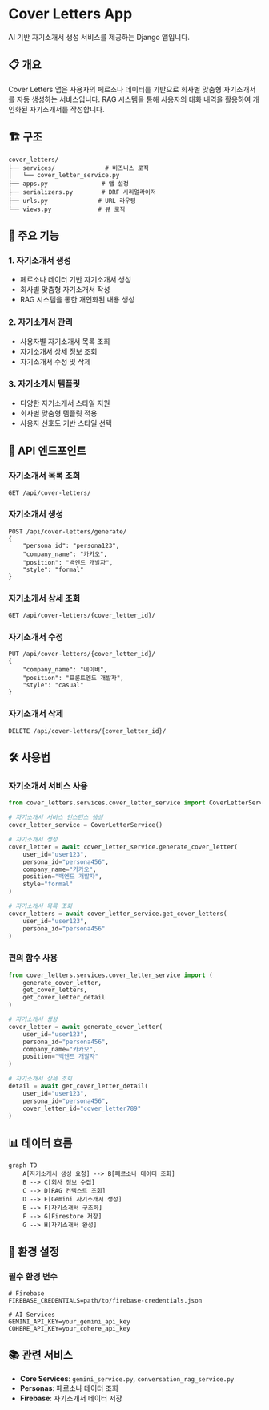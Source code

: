 # Cover Letters App

AI 기반 자기소개서 생성 서비스를 제공하는 Django 앱입니다.

## 📋 개요

Cover Letters 앱은 사용자의 페르소나 데이터를 기반으로 회사별 맞춤형 자기소개서를 자동 생성하는 서비스입니다. RAG 시스템을 통해 사용자의 대화 내역을 활용하여 개인화된 자기소개서를 작성합니다.

## 🏗️ 구조

```
cover_letters/
├── services/              # 비즈니스 로직
│   └── cover_letter_service.py
├── apps.py               # 앱 설정
├── serializers.py        # DRF 시리얼라이저
├── urls.py              # URL 라우팅
└── views.py             # 뷰 로직
```

## 🚀 주요 기능

### 1. 자기소개서 생성

- 페르소나 데이터 기반 자기소개서 생성
- 회사별 맞춤형 자기소개서 작성
- RAG 시스템을 통한 개인화된 내용 생성

### 2. 자기소개서 관리

- 사용자별 자기소개서 목록 조회
- 자기소개서 상세 정보 조회
- 자기소개서 수정 및 삭제

### 3. 자기소개서 템플릿

- 다양한 자기소개서 스타일 지원
- 회사별 맞춤형 템플릿 적용
- 사용자 선호도 기반 스타일 선택

## 🔧 API 엔드포인트

### 자기소개서 목록 조회

```http
GET /api/cover-letters/
```

### 자기소개서 생성

```http
POST /api/cover-letters/generate/
{
    "persona_id": "persona123",
    "company_name": "카카오",
    "position": "백엔드 개발자",
    "style": "formal"
}
```

### 자기소개서 상세 조회

```http
GET /api/cover-letters/{cover_letter_id}/
```

### 자기소개서 수정

```http
PUT /api/cover-letters/{cover_letter_id}/
{
    "company_name": "네이버",
    "position": "프론트엔드 개발자",
    "style": "casual"
}
```

### 자기소개서 삭제

```http
DELETE /api/cover-letters/{cover_letter_id}/
```

## 🛠️ 사용법

### 자기소개서 서비스 사용

```python
from cover_letters.services.cover_letter_service import CoverLetterService

# 자기소개서 서비스 인스턴스 생성
cover_letter_service = CoverLetterService()

# 자기소개서 생성
cover_letter = await cover_letter_service.generate_cover_letter(
    user_id="user123",
    persona_id="persona456",
    company_name="카카오",
    position="백엔드 개발자",
    style="formal"
)

# 자기소개서 목록 조회
cover_letters = await cover_letter_service.get_cover_letters(
    user_id="user123",
    persona_id="persona456"
)
```

### 편의 함수 사용

```python
from cover_letters.services.cover_letter_service import (
    generate_cover_letter,
    get_cover_letters,
    get_cover_letter_detail
)

# 자기소개서 생성
cover_letter = await generate_cover_letter(
    user_id="user123",
    persona_id="persona456",
    company_name="카카오",
    position="백엔드 개발자"
)

# 자기소개서 상세 조회
detail = await get_cover_letter_detail(
    user_id="user123",
    persona_id="persona456",
    cover_letter_id="cover_letter789"
)
```

## 📊 데이터 흐름

```mermaid
graph TD
    A[자기소개서 생성 요청] --> B[페르소나 데이터 조회]
    B --> C[회사 정보 수집]
    C --> D[RAG 컨텍스트 조회]
    D --> E[Gemini 자기소개서 생성]
    E --> F[자기소개서 구조화]
    F --> G[Firestore 저장]
    G --> H[자기소개서 완성]
```

## 🔧 환경 설정

### 필수 환경 변수

```env
# Firebase
FIREBASE_CREDENTIALS=path/to/firebase-credentials.json

# AI Services
GEMINI_API_KEY=your_gemini_api_key
COHERE_API_KEY=your_cohere_api_key
```

## 📚 관련 서비스

- **Core Services**: `gemini_service.py`, `conversation_rag_service.py`
- **Personas**: 페르소나 데이터 조회
- **Firebase**: 자기소개서 데이터 저장
